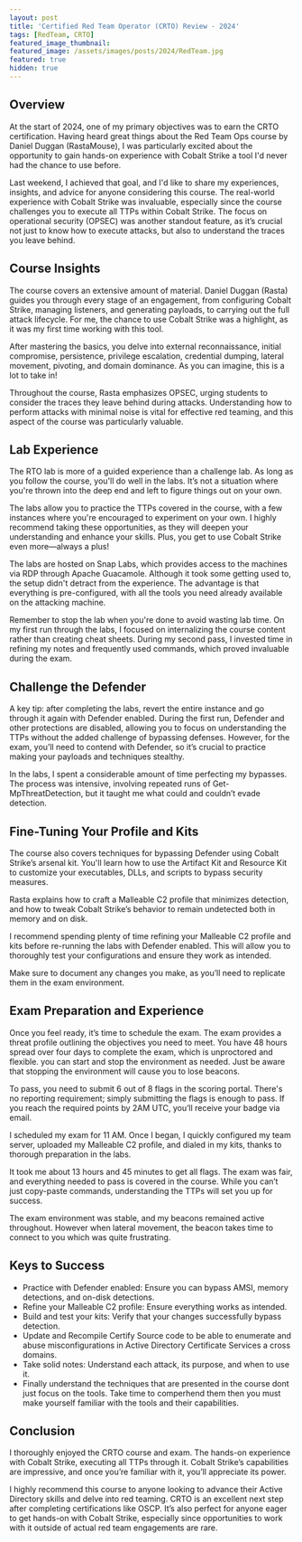 ```yaml
---
layout: post
title: 'Certified Red Team Operator (CRTO) Review - 2024'
tags: [RedTeam, CRTO]
featured_image_thumbnail:
featured_image: /assets/images/posts/2024/RedTeam.jpg
featured: true
hidden: true
---
```


## Overview

At the start of 2024, one of my primary objectives was to earn the CRTO certification. Having heard great things about the Red Team Ops course by Daniel Duggan (RastaMouse), I was particularly excited about the opportunity to gain hands-on experience with Cobalt Strike a tool I'd never had the chance to use before.

Last weekend, I achieved that goal, and I'd like to share my experiences, insights, and advice for anyone considering this course. The real-world experience with Cobalt Strike was invaluable, especially since the course challenges you to execute all TTPs within Cobalt Strike. The focus on operational security (OPSEC) was another standout feature, as it’s crucial not just to know how to execute attacks, but also to understand the traces you leave behind.

## Course Insights

The course covers an extensive amount of material. Daniel Duggan (Rasta) guides you through every stage of an engagement, from configuring Cobalt Strike, managing listeners, and generating payloads, to carrying out the full attack lifecycle. For me, the chance to use Cobalt Strike was a highlight, as it was my first time working with this tool.

After mastering the basics, you delve into external reconnaissance, initial compromise, persistence, privilege escalation, credential dumping, lateral movement, pivoting, and domain dominance. As you can imagine, this is a lot to take in!

Throughout the course, Rasta emphasizes OPSEC, urging students to consider the traces they leave behind during attacks. Understanding how to perform attacks with minimal noise is vital for effective red teaming, and this aspect of the course was particularly valuable.

## Lab Experience

The RTO lab is more of a guided experience than a challenge lab. As long as you follow the course, you'll do well in the labs. It’s not a situation where you're thrown into the deep end and left to figure things out on your own.

The labs allow you to practice the TTPs covered in the course, with a few instances where you're encouraged to experiment on your own. I highly recommend taking these opportunities, as they will deepen your understanding and enhance your skills. Plus, you get to use Cobalt Strike even more—always a plus!

The labs are hosted on Snap Labs, which provides access to the machines via RDP through Apache Guacamole. Although it took some getting used to, the setup didn't detract from the experience. The advantage is that everything is pre-configured, with all the tools you need already available on the attacking machine.

Remember to stop the lab when you're done to avoid wasting lab time. On my first run through the labs, I focused on internalizing the course content rather than creating cheat sheets. During my second pass, I invested time in refining my notes and frequently used commands, which proved invaluable during the exam.

## Challenge the Defender

A key tip: after completing the labs, revert the entire instance and go through it again with Defender enabled. During the first run, Defender and other protections are disabled, allowing you to focus on understanding the TTPs without the added challenge of bypassing defenses. However, for the exam, you’ll need to contend with Defender, so it’s crucial to practice making your payloads and techniques stealthy.

In the labs, I spent a considerable amount of time perfecting my bypasses. The process was intensive, involving repeated runs of Get-MpThreatDetection, but it taught me what could and couldn’t evade detection.

## Fine-Tuning Your Profile and Kits

The course also covers techniques for bypassing Defender using Cobalt Strike’s arsenal kit. You'll learn how to use the Artifact Kit and Resource Kit to customize your executables, DLLs, and scripts to bypass security measures.

Rasta explains how to craft a Malleable C2 profile that minimizes detection, and how to tweak Cobalt Strike’s behavior to remain undetected both in memory and on disk.

I recommend spending plenty of time refining your Malleable C2 profile and kits before re-running the labs with Defender enabled. This will allow you to thoroughly test your configurations and ensure they work as intended.

Make sure to document any changes you make, as you’ll need to replicate them in the exam environment.

## Exam Preparation and Experience

Once you feel ready, it’s time to schedule the exam. The exam provides a threat profile outlining the objectives you need to meet. You have 48 hours spread over four days to complete the exam, which is unproctored and flexible. you can start and stop the environment as needed. Just be aware that stopping the environment will cause you to lose beacons.

To pass, you need to submit 6 out of 8 flags in the scoring portal. There's no reporting requirement; simply submitting the flags is enough to pass. If you reach the required points by 2AM UTC, you’ll receive your badge via email.

I scheduled my exam for 11 AM. Once I began, I quickly configured my team server, uploaded my Malleable C2 profile, and dialed in my kits, thanks to thorough preparation in the labs.

It took me about 13 hours and 45 minutes to get all flags. The exam was fair, and everything needed to pass is covered in the course. While you can’t just copy-paste commands, understanding the TTPs will set you up for success.

The exam environment was stable, and my beacons remained active throughout. However when lateral movement, the beacon takes time to connect to you which was quite frustrating.

## Keys to Success
* Practice with Defender enabled: Ensure you can bypass AMSI, memory detections, and on-disk detections.
* Refine your Malleable C2 profile: Ensure everything works as intended.
* Build and test your kits: Verify that your changes successfully bypass detection.
* Update and Recompile Certify Source code to be able to enumerate and abuse misconfigurations in Active Directory Certificate Services a cross domains.
* Take solid notes: Understand each attack, its purpose, and when to use it.
* Finally understand the techniques that are presented in the course dont just focus on the tools. Take time to comperhend them then you must make yourself familiar with the tools and their capabilities.

## Conclusion
I thoroughly enjoyed the CRTO course and exam. The hands-on experience with Cobalt Strike, executing all TTPs through it. Cobalt Strike’s capabilities are impressive, and once you’re familiar with it, you’ll appreciate its power.

I highly recommend this course to anyone looking to advance their Active Directory skills and delve into red teaming. CRTO is an excellent next step after completing certifications like OSCP. It’s also perfect for anyone eager to get hands-on with Cobalt Strike, especially since opportunities to work with it outside of actual red team engagements are rare.



